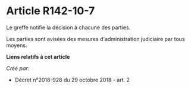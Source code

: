 # Article R142-10-7

Le greffe notifie la décision à chacune des parties.

Les parties sont avisées des mesures d'administration judiciaire par tous moyens.

**Liens relatifs à cet article**

_Créé par_:

  - Décret n°2018-928 du 29 octobre 2018 - art. 2
